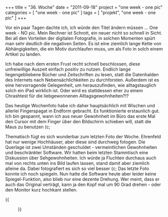 +++
title = "36. Woche"
date = "2011-09-18"
project = "one week - one pic"
categories = [ "one week - one pic" ]
tags = [ "projekt", "one week - one pic" ]
+++

Vor ein paar Tagen dachte ich, ich würde den Titel ändern müssen ... One week - NO pic. Mein Rechner ist Schrott, ein neuer nicht so schnell in Sicht. Bei all den Vorteilen der digitalen Fotografie, in solchen Momenten spürt man sehr deutlich die negativen Seiten. Es ist eine ziemlich lange Kette von Abhängigkeiten, die ein Motiv durchlaufen muss, um als Foto in solch einem Artikel zu landen.

Ich habe nach dem ersten Frust recht schnell beschlossen, diese unfreiwillige Auszeit einfach positiv zu nutzen. Endlich lange liegengebliebene Bücher und Zeitschriften zu lesen, statt die Datenhalden des Internets nach Nebensächlichkeiten zu durchforsten. Außerdem ist es eine hervorragende Gelegenheit, um herauszufinden, wie alltagstauglich solch ein iPad wirklich ist. Oder wird es stattdessen eher zu einem Chrashtest für die liebgewonnenen Alltagsgewohnheiten?!?

Das heutige Wochenfoto habe ich daher hauptsächlich mit Wischen und allerlei Fingerspagat in Endform gebracht. Es funktionierte erstaunlich gut. Ich bin gespannt, wann ich aus neuer Gewohnheit im Büro das erste Mal den Cursor mit dem Finger über den Bildschirm schieben will, statt die Maus zu benutzen (c;

Thematisch fügt es sich wunderbar zum letzten Foto der Woche. Ehrenfeld hat nur wenige Hochhäuser, aber diese sind durchweg fotogen. Die Querlage ist zwei Umständen geschuldet - vermeintlichen Gewohnheiten und beschränkter Software. Wir hatten beim letzten Stammtisch eine Diskussion über Sehgewohnheiten. Ich würde ja Fluchten durchaus auch mal von rechts unten ins Bild laufen lassen, stand damit aber ziemlich alleine da. Dabei fotografiert es sich so viel besser (c; Das letzte Foto konnte ich noch spiegeln. Nun hatte die Software heute aber leider keine Spiegel-Funktion, also blieb nur eine dezente Drehung. Wer meint, dass er auch das Original verträgt, kann ja den Kopf mal um 90 Grad drehen - oder den Monitor kurz hochkant stellen.

{{<figure src="/images/1week1pic/20110918-114155.jpg" title="No pic?!">}}
